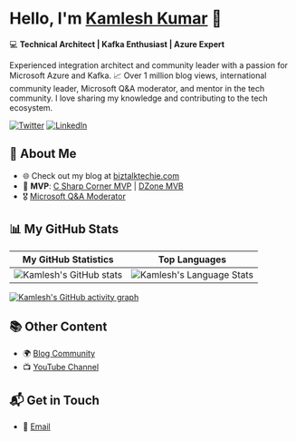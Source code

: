 # Hello, I'm [Kamlesh Kumar](https://www.linkedin.com/in/kamlesh-kumar-1905/) 👋

💻 **Technical Architect | Kafka Enthusiast | Azure Expert**

Experienced integration architect and community leader with a passion for Microsoft Azure and Kafka. 📈 Over 1 million blog views, international community leader, Microsoft Q&A moderator, and mentor in the tech community. I love sharing my knowledge and contributing to the tech ecosystem.

[![Twitter](https://img.shields.io/twitter/follow/kkjha00007?style=social)](https://twitter.com/kkjha00007)
[![LinkedIn](https://img.shields.io/badge/LinkedIn-0077B5?style=for-the-badge&logo=linkedin&logoColor=white)](https://www.linkedin.com/in/kamlesh-kumar-1905/)

## 🚀 About Me

- 🌐 Check out my blog at [biztalktechie.com](https://biztalktechie.com/)
- 🏅 **MVP**: [C Sharp Corner MVP](https://www.c-sharpcorner.com/members/kamlesh-kumar32) | [DZone MVB](https://dzone.com/users/3197602/kkjha00007.html)
- 🎖️ [Microsoft Q&A Moderator](https://learn.microsoft.com/en-us/users/kamleshkumar/)

## 📊 My GitHub Stats

| My GitHub Statistics | Top Languages |
| --- | --- |
| ![Kamlesh's GitHub stats](https://github-readme-stats.vercel.app/api/?username=kkjha00007&show_icons=true&count_private=true&theme=radical) | ![Kamlesh's Language Stats](https://github-readme-stats.vercel.app/api/top-langs/?username=kkjha00007&layout=compact&theme=radical) |

[![Kamlesh's GitHub activity graph](https://github-readme-activity-graph.vercel.app/graph?username=kkjha00007&bg_color=fffff0&color=708090&line=24292e&point=24292e&area=true&hide_border=true)](https://github.com/ashutosh00710/github-readme-activity-graph)

## 📚 Other Content

- 🌍 [Blog Community](https://biztalktechie.com/community/)
- 📺 [YouTube Channel](https://www.youtube.com/channel/UC9tG_G1StzMFpffY_XyZIdw?sub_confirmation=1)

## 📬 Get in Touch

- 📧 [Email](mailto:KKumar@biztalktechie.com)

